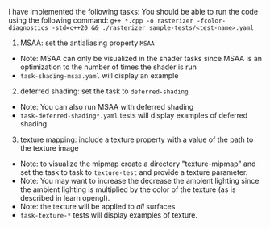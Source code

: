 I have implemented the following tasks:
You should be able to run the code using the following command:
``` g++ *.cpp -o rasterizer -fcolor-diagnostics -std=c++20 && ./rasterizer sample-tests/<test-name>.yaml ```
1) MSAA: set the antialiasing property `MSAA`
 - Note: MSAA can only be visualized in the shader tasks since MSAA is an optimization to the number of times the shader is run
 - `task-shading-msaa.yaml` will display an example
2) deferred shading: set the task to `deferred-shading`
 - Note: You can also run MSAA with deferred shading
 - `task-deferred-shading*.yaml` tests will display examples of deferred shading
3) texture mapping: include a texture property with a value of the path to the texture image
 - Note: to visualize the mipmap create a directory "texture-mipmap" and set the task to task to `texture-test` and provide a texture parameter.
 - Note: You may want to increase the decrease the ambient lighting since the ambient lighting is multiplied by the color of the texture (as is described in learn opengl).
 - Note: the texture will be applied to *all* surfaces
 - `task-texture-*` tests will display examples of texture.